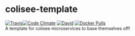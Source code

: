 # colisee-template  
[![Travis](https://img.shields.io/travis/siggame/colisee-template.svg?style=flat-square)]()[![Code Climate](https://img.shields.io/codeclimate/github/siggame/colisee-template.svg?style=flat-square)](https://codeclimate.com/github/siggame/colisee-template) [![David](https://img.shields.io/david/siggame/colisee-template.svg?style=flat-square)]() [![Docker Pulls](https://img.shields.io/docker/pulls/siggame/colisee-template.svg?style=flat-square)](https://hub.docker.com/r/siggame/colisee-template/)  
A template for colisee microservices to base themselves off!  
